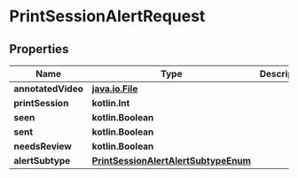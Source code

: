 
# PrintSessionAlertRequest

## Properties
Name | Type | Description | Notes
------------ | ------------- | ------------- | -------------
**annotatedVideo** | [**java.io.File**](java.io.File.md) |  | 
**printSession** | **kotlin.Int** |  | 
**seen** | **kotlin.Boolean** |  |  [optional]
**sent** | **kotlin.Boolean** |  |  [optional]
**needsReview** | **kotlin.Boolean** |  |  [optional]
**alertSubtype** | [**PrintSessionAlertAlertSubtypeEnum**](PrintSessionAlertAlertSubtypeEnum.md) |  |  [optional]




